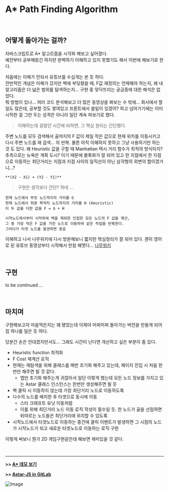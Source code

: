 # A* Path Finding Algorithm
&nbsp;

## 어떻게 돌아가는 걸까?

자바스크립트로 A* 알고르즘을 시각화 해보고 싶어졌다.  
예전부터 공부해왔긴 하지만 완벽하기 이해하고 있지 못했기도 해서 이번에 해보기로 한다.

처음에는 이해가 안되서 유튜브를 수십개는 본 듯 하다.  
전반적인 개념은 이해가 갔지만 벽에 부딪혔을 때, F값 재정의는 언제해야 하는지, 왜 내 알고리즘은 더 넓은 범위를 탐색하는지... 구현 중 맞닥뜨리는 궁금증에 대한 해석은 없었다.  
뭐 방법이 있나... 여러 코드 분석해보고 더 많은 동영상을 봐보는 수 밖에...
회사에서 할 일도 많은데, 공부할 것도 쌓여있고 프론트에서 쓸일이 있겠어? 하고 넘어가기에는 이미 시작한 걸 그만 두는 성격은 아니라 일단 계속 파보기로 했다.

> 이해하는데 걸렸던 시간에 비하면, 그 핵심 원리는 간단했다.

주변 노드를 모두 검색해서 골까지의 F 값이 제일 작은 값으로 현재 위치를 이동시키고 다시 주변 노드를 재 검색... 의 반복.
물론 아직 이해하지 못하고 그냥 사용하기만 하는 것 도 있다.
왜 Heuristic 값을 구할 때 Manhattan 택시 거리 함수가 최적의 방식이지?
추측으로는 뉴욕은 계획 도시? 이기 때문에 블록화가 잘 되어 있고 한 지점에서 한 지점으로 이동하는 최단거리는 지점과 지점 사이의 일직선이 아닌 삼각형의 외변의 합이겠거니...?

```**(X2 - X1) + (Y2 - Y1)**```

> 구현은 생각보다 간단? 하네 ...

```
현재 노드에서 부모 노드까지의 거리를 G
현재 노드에서 최종 목적지 노드까지의 거리를 H (Heuristic)
이 두 값을 더한 값을 F = G + H

시작노드에서부터 시작하여 벽을 제외한 인접한 모든 노드의 F 값을 계산,
그 중 가장 적은 F 값을 가진 노드로 이동하여 같은 작업을 반복한다.
그러다가 타겟 노드를 발견하면 종료
```

이해하고 나서 나무위키에 다시 방문해보니 짧지만 핵심정리가 잘 되어 있다.
괜히 영어로 된 유튜브 동영상부터 시작해서 한참 해맷다...
[나무위키](https://namu.wiki/w/A*%20%EC%95%8C%EA%B3%A0%EB%A6%AC%EC%A6%98)

&nbsp;

## 구현

to be continued ...

&nbsp;

## 마치며

구현해보고자 마음먹은지는 꽤 됐었는데 이제야 어찌어찌 돌아가는 버전을 만들게 되어 짐 하나를 덜은 듯 하다.  

당분간 손은 안대겠지만서도... 그래도 시간이 난다면 개선하고 싶은 부분이 좀 있다.  

* Heuristic function 최적화
* F Cost 재계산 로직
* 현재는 재탐색을 위해 클래스를 매번 초기화 해주고 있는데, 페이지 진입 시 처음 한번만 해주면 될 것 같다.
  * 맵만 초기화 해주는게 귀찮아서 일단 이렇게 했는데 모든 노드 정보를 가지고 있는 Astar 클래스 인스턴스는 한번만 생성해주면 될 듯
* 벽 클릭 시 이동하지 않는데 가장 최단거리 노드로 이동하도록
* 다수의 노드를 배치한 후 타겟으로 동시에 이동
  * 스타 크래프트 유닛 이동처럼
  * 이를 위해 최단거리 노드 이동 로직 작성이 필수일 듯. 한 노드가 골을 선점하면 뒤따르는 노드들은 최단거리에 위치할 수 있도록
* 시작노드에서 타겟노드로 이동하는 중간에 클릭 이벤트가 발생하면 그 시점의 노드가 시작노드가 되고 새로운 타겟노드로 이동하는 로직 구현

이렇게 써보니 뭔가 2D 게임구현같은데 해보면 재미있을 것 같다.


&nbsp;&nbsp;&nbsp;

---


**>> [A* 데모 보기](/apps/astar)**

**>> [Astar-JS in GitLab](https://github.com/cheonsoo/astar-js)**



![Image](http://static.devnology.co.kr/files/posts/astar/astar_sample_1.png)
